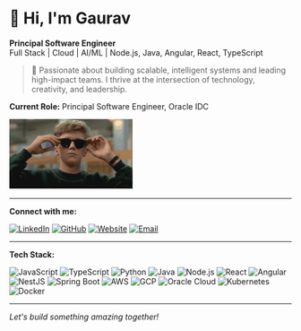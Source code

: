 # 👋 Hi, I'm Gaurav

**Principal Software Engineer**  
Full Stack | Cloud | AI/ML | Node.js, Java, Angular, React, TypeScript

> 🚀 Passionate about building scalable, intelligent systems and leading high-impact teams. I thrive at the intersection of technology, creativity, and leadership.

**Current Role:** Principal Software Engineer, Oracle IDC

![Cool](https://github.com/gauravmahto/gauravmahto/blob/master/cool.gif?raw=true)

---

**Connect with me:**

[![LinkedIn](https://img.shields.io/badge/LinkedIn-gauravmahto-blue?style=flat-square&logo=linkedin)](https://www.linkedin.com/in/gaurav-mahto/)
[![GitHub](https://img.shields.io/badge/GitHub-gauravmahto-blue?style=flat-square&logo=github)](https://github.com/gauravmahto)
[![Website](https://img.shields.io/badge/Website-gauravmahto.github.io-blue?style=flat-square&logo=github)](https://gauravmahto.github.io/)
[![Email](https://img.shields.io/badge/Email-gauravg227%2Bportfolio%40gmail.com-red?style=flat-square&logo=gmail&logoColor=white)](mailto:gauravg227+portfolio@gmail.com)

---

**Tech Stack:**

![JavaScript](https://img.shields.io/badge/JavaScript-F7DF1E?style=flat-square&logo=javascript&logoColor=black)
![TypeScript](https://img.shields.io/badge/TypeScript-3178C6?style=flat-square&logo=typescript&logoColor=white)
![Python](https://img.shields.io/badge/Python-3776AB?style=flat-square&logo=python&logoColor=white)
![Java](https://img.shields.io/badge/Java-007396?style=flat-square&logo=java&logoColor=white)
![Node.js](https://img.shields.io/badge/Node.js-339933?style=flat-square&logo=node.js&logoColor=white)
![React](https://img.shields.io/badge/React-20232A?style=flat-square&logo=react&logoColor=61DAFB)
![Angular](https://img.shields.io/badge/Angular-DD0031?style=flat-square&logo=angular&logoColor=white)
![NestJS](https://img.shields.io/badge/NestJS-E0234E?style=flat-square&logo=nestjs&logoColor=white)
![Spring Boot](https://img.shields.io/badge/Spring%20Boot-6DB33F?style=flat-square&logo=spring-boot&logoColor=white)
![AWS](https://img.shields.io/badge/AWS-232F3E?style=flat-square&logo=amazon-aws&logoColor=white)
![GCP](https://img.shields.io/badge/GCP-4285F4?style=flat-square&logo=google-cloud&logoColor=white)
![Oracle Cloud](https://img.shields.io/badge/Oracle%20Cloud-F80000?style=flat-square&logo=oracle&logoColor=white)
![Kubernetes](https://img.shields.io/badge/Kubernetes-326CE5?style=flat-square&logo=kubernetes&logoColor=white)
![Docker](https://img.shields.io/badge/Docker-2496ED?style=flat-square&logo=docker&logoColor=white)

---

*Let's build something amazing together!*
